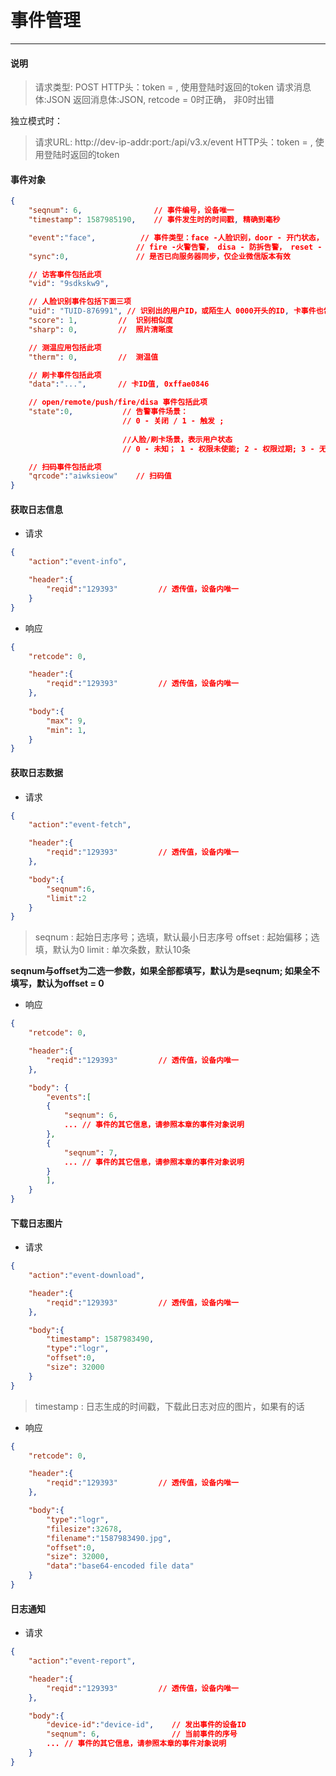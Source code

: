 # 事件管理
---------

#### 说明

>请求类型: POST
>HTTP头：token = , 使用登陆时返回的token
>请求消息体:JSON
>返回消息体:JSON, retcode = 0时正确， 非0时出错

独立模式时：
>请求URL: http://dev-ip-addr:port:/api/v3.x/event
>HTTP头：token = , 使用登陆时返回的token

#### 事件对象

```json
{
    "seqnum": 6,                // 事件编号，设备唯一
    "timestamp": 1587985190,    // 事件发生时的时间戳, 精确到毫秒

    "event":"face",          // 事件类型：face -人脸识别，door - 开门状态， remote - 远程开门, push - 按键开门， qrcode - 扫码事件
                            // fire -火警告警， disa - 防拆告警， reset - 复位，card - 刷卡， visitor 访客， therm - 测温
    "sync":0,               // 是否已向服务器同步，仅企业微信版本有效

    // 访客事件包括此项
    "vid": "9sdkskw9", 

    // 人脸识别事件包括下面三项
    "uid": "TUID-876991", // 识别出的用户ID，或陌生人 0000开头的ID, 卡事件也包括此项
    "score": 1,         //  识别相似度
    "sharp": 0,         //  照片清晰度

    // 测温应用包括此项
    "therm": 0,         //  测温值

    // 刷卡事件包括此项
    "data":"...",       // 卡ID值, 0xffae0846

    // open/remote/push/fire/disa 事件包括此项
    "state":0,           // 告警事件场景：
                         // 0 - 关闭 / 1 - 触发 ; 
                         
                         //人脸/刷卡场景，表示用户状态
                         // 0 - 未知； 1 - 权限未使能; 2 - 权限过期; 3 - 无权限; 4 - 合验成功

    // 扫码事件包括此项
    "qrcode":"aiwksieow"    // 扫码值
}
```

#### 获取日志信息

- 请求

```json
{
    "action":"event-info",

    "header":{
        "reqid":"129393"         // 透传值，设备内唯一
    }
}
```

- 响应

```json
{
    "retcode": 0,

    "header":{
        "reqid":"129393"         // 透传值，设备内唯一
    },
    
    "body":{
        "max": 9,
        "min": 1,
    }
}
```

#### 获取日志数据

- 请求

```json
{
    "action":"event-fetch",

    "header":{
        "reqid":"129393"         // 透传值，设备内唯一
    },

    "body":{
        "seqnum":6,
        "limit":2
    }
}
```

> seqnum : 起始日志序号；选填，默认最小日志序号
> offset : 起始偏移；选填，默认为0
> limit  : 单次条数，默认10条


**seqnum与offset为二选一参数，如果全部都填写，默认为是seqnum; 如果全不填写，默认为offset = 0**


- 响应

```json
{
    "retcode": 0,

    "header":{
        "reqid":"129393"         // 透传值，设备内唯一
    },

    "body": {
        "events":[
        {
            "seqnum": 6,
            ... // 事件的其它信息，请参照本章的事件对象说明
        },
        {
            "seqnum": 7,
            ... // 事件的其它信息，请参照本章的事件对象说明
        }
        ],
    }
}
```

#### 下载日志图片

- 请求

```json
{
    "action":"event-download",

    "header":{
        "reqid":"129393"         // 透传值，设备内唯一
    },

    "body":{
        "timestamp": 1587983490,
        "type":"logr",
        "offset":0,
        "size": 32000
    }
}
```

> timestamp : 日志生成的时间戳，下载此日志对应的图片，如果有的话

- 响应

```json
{
    "retcode": 0,

    "header":{
        "reqid":"129393"         // 透传值，设备内唯一
    },

    "body":{
        "type":"logr",
        "filesize":32678,
        "filename":"1587983490.jpg",
        "offset":0,
        "size": 32000,
        "data":"base64-encoded file data"
    }
}
```

#### 日志通知

- 请求

```json
{
    "action":"event-report",

    "header":{
        "reqid":"129393"         // 透传值，设备内唯一
    },

    "body":{
        "device-id":"device-id",    // 发出事件的设备ID
        "seqnum": 6,                // 当前事件的序号
        ... // 事件的其它信息，请参照本章的事件对象说明
    }
}
```

